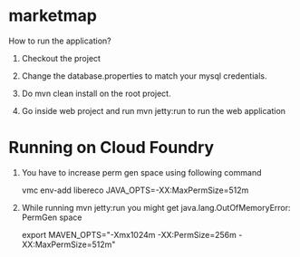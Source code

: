 marketmap
=========

How to run the application?

1) Checkout the project

2) Change the database.properties to match your mysql credentials.

3) Do mvn clean install on the root project.

4) Go inside web project and run mvn jetty:run to run the web application

Running on Cloud Foundry
=========================

1) You have to increase perm gen space using following command

	vmc env-add libereco JAVA_OPTS=-XX:MaxPermSize=512m

2) While running mvn jetty:run you might get java.lang.OutOfMemoryError: PermGen space 

	export MAVEN_OPTS="-Xmx1024m -XX:PermSize=256m -XX:MaxPermSize=512m"